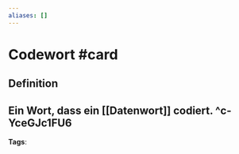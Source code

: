 ```yaml
---
aliases: []
---
```


# Codewort #card
## Definition
Ein Wort, dass ein [[Datenwort]] codiert.
^c-YceGJc1FU6
---
**Tags**: 